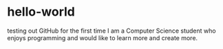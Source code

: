 # hello-world
testing out GitHub for the first time
I am a Computer Science student who enjoys programming and would like to learn more and create more.
